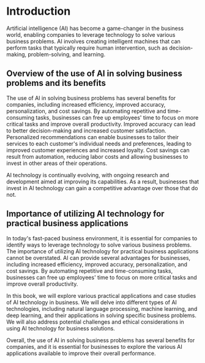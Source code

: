 Introduction
============

Artificial intelligence (AI) has become a game-changer in the business world, enabling companies to leverage technology to solve various business problems. AI involves creating intelligent machines that can perform tasks that typically require human intervention, such as decision-making, problem-solving, and learning.

Overview of the use of AI in solving business problems and its benefits
-----------------------------------------------------------------------

The use of AI in solving business problems has several benefits for companies, including increased efficiency, improved accuracy, personalization, and cost savings. By automating repetitive and time-consuming tasks, businesses can free up employees' time to focus on more critical tasks and improve overall productivity. Improved accuracy can lead to better decision-making and increased customer satisfaction. Personalized recommendations can enable businesses to tailor their services to each customer's individual needs and preferences, leading to improved customer experiences and increased loyalty. Cost savings can result from automation, reducing labor costs and allowing businesses to invest in other areas of their operations.

AI technology is continually evolving, with ongoing research and development aimed at improving its capabilities. As a result, businesses that invest in AI technology can gain a competitive advantage over those that do not.

Importance of utilizing AI technology for practical business applications
-------------------------------------------------------------------------

In today's fast-paced business environment, it is essential for companies to identify ways to leverage technology to solve various business problems. The importance of utilizing AI technology for practical business applications cannot be overstated. AI can provide several advantages for businesses, including increased efficiency, improved accuracy, personalization, and cost savings. By automating repetitive and time-consuming tasks, businesses can free up employees' time to focus on more critical tasks and improve overall productivity.

In this book, we will explore various practical applications and case studies of AI technology in business. We will delve into different types of AI technologies, including natural language processing, machine learning, and deep learning, and their applications in solving specific business problems. We will also address potential challenges and ethical considerations in using AI technology for business solutions.

Overall, the use of AI in solving business problems has several benefits for companies, and it is essential for businesses to explore the various AI applications available to improve their overall performance.
